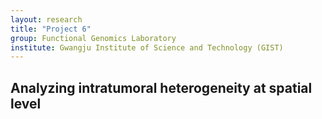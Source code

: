 ```yaml
---
layout: research
title: "Project 6"
group: Functional Genomics Laboratory
institute: Gwangju Institute of Science and Technology (GIST)
---
```


## Analyzing intratumoral heterogeneity at spatial level